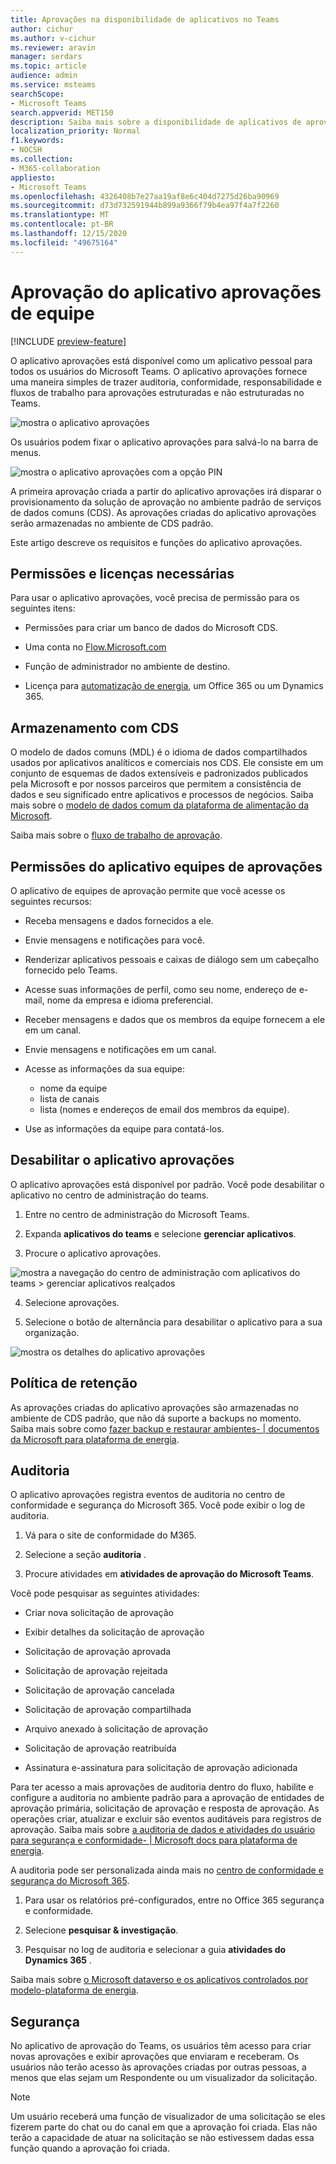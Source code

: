 ```yaml
---
title: Aprovações na disponibilidade de aplicativos no Teams
author: cichur
ms.author: v-cichur
ms.reviewer: aravin
manager: serdars
ms.topic: article
audience: admin
ms.service: msteams
searchScope:
- Microsoft Teams
search.appverid: MET150
description: Saiba mais sobre a disponibilidade de aplicativos de aprovação no Microsoft Teams.
localization_priority: Normal
f1.keywords:
- NOCSH
ms.collection:
- M365-collaboration
appliesto:
- Microsoft Teams
ms.openlocfilehash: 4326408b7e27aa19af8e6c404d7275d26ba90969
ms.sourcegitcommit: d73d732591944b899a9366f79b4ea97f4a7f2260
ms.translationtype: MT
ms.contentlocale: pt-BR
ms.lasthandoff: 12/15/2020
ms.locfileid: "49675164"
---
```

# <a name="teams-approvals-app-availability"></a>Aprovação do aplicativo aprovações de equipe

[!INCLUDE [preview-feature](includes/preview-feature.md)]

O aplicativo aprovações está disponível como um aplicativo pessoal para todos os usuários do Microsoft Teams.
O aplicativo aprovações fornece uma maneira simples de trazer auditoria, conformidade, responsabilidade e fluxos de trabalho para aprovações estruturadas e não estruturadas no Teams.

 ![mostra o aplicativo aprovações](media/approvals-selection.png)

Os usuários podem fixar o aplicativo aprovações para salvá-lo na barra de menus.

 ![mostra o aplicativo aprovações com a opção PIN](media/approvalApp-pin.png)

A primeira aprovação criada a partir do aplicativo aprovações irá disparar o provisionamento da solução de aprovação no ambiente padrão de serviços de dados comuns (CDS). As aprovações criadas do aplicativo aprovações serão armazenadas no ambiente de CDS padrão.

Este artigo descreve os requisitos e funções do aplicativo aprovações.

## <a name="required-permissions-and-licenses"></a>Permissões e licenças necessárias

Para usar o aplicativo aprovações, você precisa de permissão para os seguintes itens:

- Permissões para criar um banco de dados do Microsoft CDS.

- Uma conta no [Flow.Microsoft.com](https://flow.microsoft.com/)

- Função de administrador no ambiente de destino.

- Licença para [automatização de energia](https://docs.microsoft.com/power-automate/get-started-approvals), um Office 365 ou um Dynamics 365.

## <a name="storage-with-cds"></a>Armazenamento com CDS

O modelo de dados comuns (MDL) é o idioma de dados compartilhados usados por aplicativos analíticos e comerciais nos CDS. Ele consiste em um conjunto de esquemas de dados extensíveis e padronizados publicados pela Microsoft e por nossos parceiros que permitem a consistência de dados e seu significado entre aplicativos e processos de negócios. Saiba mais sobre o [modelo de dados comum da plataforma de alimentação da Microsoft](https://docs.microsoft.com/power-automate/get-started-approvals).

Saiba mais sobre o [fluxo de trabalho de aprovação](https://docs.microsoft.com/power-automate/modern-approvals).

## <a name="approvals-teams-app-permissions"></a>Permissões do aplicativo equipes de aprovações

O aplicativo de equipes de aprovação permite que você acesse os seguintes recursos:

- Receba mensagens e dados fornecidos a ele.

- Envie mensagens e notificações para você.

- Renderizar aplicativos pessoais e caixas de diálogo sem um cabeçalho fornecido pelo Teams.

- Acesse suas informações de perfil, como seu nome, endereço de e-mail, nome da empresa e idioma preferencial.

- Receber mensagens e dados que os membros da equipe fornecem a ele em um canal.

- Envie mensagens e notificações em um canal.

- Acesse as informações da sua equipe:
  - nome da equipe
  - lista de canais
  - lista (nomes e endereços de email dos membros da equipe).

- Use as informações da equipe para contatá-los.

## <a name="disable-the-approvals-app"></a>Desabilitar o aplicativo aprovações

O aplicativo aprovações está disponível por padrão. Você pode desabilitar o aplicativo no centro de administração do teams.

  1. Entre no centro de administração do Microsoft Teams.

  2. Expanda **aplicativos do teams** e selecione **gerenciar aplicativos**.

  3. Procure o aplicativo aprovações.

![mostra a navegação do centro de administração com aplicativos do teams > gerenciar aplicativos realçados](media/manage-approval-apps.png)

  4. Selecione aprovações.

  5. Selecione o botão de alternância para desabilitar o aplicativo para a sua organização.

![mostra os detalhes do aplicativo aprovações](media/approvals-details.png)

## <a name="retention-policy"></a>Política de retenção

As aprovações criadas do aplicativo aprovações são armazenadas no ambiente de CDS padrão, que não dá suporte a backups no momento. Saiba mais sobre como [fazer backup e restaurar ambientes- \| documentos da Microsoft para plataforma de energia](https://docs.microsoft.com/power-platform/admin/backup-restore-environments).

## <a name="auditing"></a>Auditoria

O aplicativo aprovações registra eventos de auditoria no centro de conformidade e segurança do Microsoft 365. Você pode exibir o log de auditoria.

1. Vá para o site de conformidade do M365.

2. Selecione a seção **auditoria** .

3. Procure atividades em **atividades de aprovação do Microsoft Teams**.

Você pode pesquisar as seguintes atividades:

- Criar nova solicitação de aprovação

- Exibir detalhes da solicitação de aprovação

- Solicitação de aprovação aprovada

- Solicitação de aprovação rejeitada

- Solicitação de aprovação cancelada

- Solicitação de aprovação compartilhada

- Arquivo anexado à solicitação de aprovação

- Solicitação de aprovação reatribuída

- Assinatura e-assinatura para solicitação de aprovação adicionada

Para ter acesso a mais aprovações de auditoria dentro do fluxo, habilite e configure a auditoria no ambiente padrão para a aprovação de entidades de aprovação primária, solicitação de aprovação e resposta de aprovação. As operações criar, atualizar e excluir são eventos auditáveis para registros de aprovação. Saiba mais sobre [a auditoria de dados e atividades do usuário para segurança e conformidade- \| Microsoft docs para plataforma de energia](https://docs.microsoft.com/power-platform/admin/audit-data-user-activity).

A auditoria pode ser personalizada ainda mais no [centro de conformidade e segurança do Microsoft 365](https://support.office.com/article/go-to-the-office-365-security-compliance-center-7e696a40-b86b-4a20-afcc-559218b7b1b8?ui=en-US&rs=en-US&ad=US).

1. Para usar os relatórios pré-configurados, entre no Office 365 segurança e conformidade.

2. Selecione **pesquisar & investigação**.

3. Pesquisar no log de auditoria e selecionar a guia **atividades do Dynamics 365** .

Saiba mais sobre [o Microsoft dataverso e os aplicativos controlados por modelo-plataforma de energia](https://docs.microsoft.com/power-platform/admin/enable-use-comprehensive-auditing).

## <a name="security"></a>Segurança

No aplicativo de aprovação do Teams, os usuários têm acesso para criar novas aprovações e exibir aprovações que enviaram e receberam. Os usuários não terão acesso às aprovações criadas por outras pessoas, a menos que elas sejam um Respondente ou um visualizador da solicitação.

> [!Note]
> Um usuário receberá uma função de visualizador de uma solicitação se eles fizerem parte do chat ou do canal em que a aprovação foi criada. Elas não terão a capacidade de atuar na solicitação se não estivessem dadas essa função quando a aprovação foi criada.
